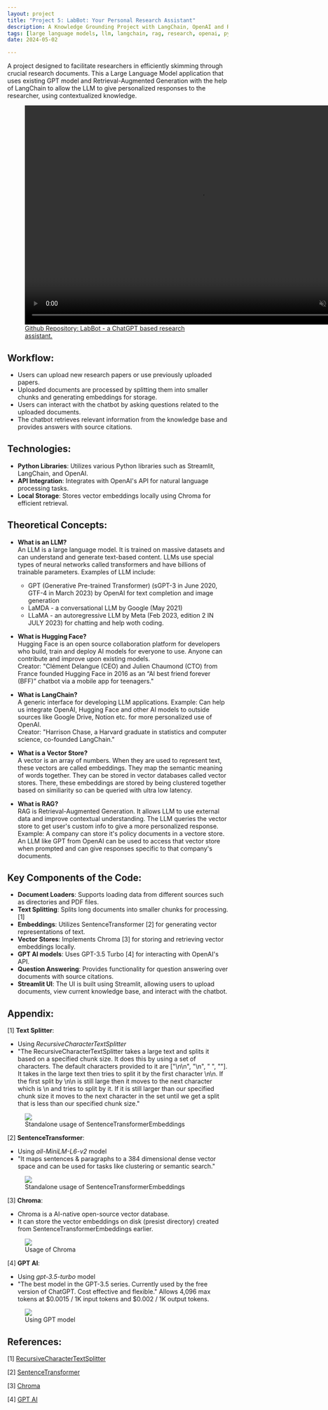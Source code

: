 ```yaml
---
layout: project
title: "Project 5: LabBot: Your Personal Research Assistant"
description: A Knowledge Grounding Project with LangChain, OpenAI and RAG
tags: [large language models, llm, langchain, rag, research, openai, python, streamlit]
date: 2024-05-02

---
```


A project designed to facilitate researchers in efficiently skimming through crucial research documents. This a Large Language Model application that uses existing GPT model and Retrieval-Augmented Generation with the help of LangChain to allow the LLM to give personalized responses to the researcher, using contextualized knowledge.  

<figure>
    <video controls="" width="800" height="500" muted="" loop="" autoplay="">
        <source src="https://github.com/hadiahameed/hadiahameed.github.io/blob/master/assets/tutorial.mp4" type="video/mp4">
    </video>
    <figcaption><a href="https://github.com/hadiahameed/credit-risk-assessment">Github Repository: LabBot - a ChatGPT based research assistant.</a></figcaption>
</figure>  


## Workflow:  

- Users can upload new research papers or use previously uploaded papers.  
- Uploaded documents are processed by splitting them into smaller chunks and generating embeddings for storage.  
- Users can interact with the chatbot by asking questions related to the uploaded documents.  
- The chatbot retrieves relevant information from the knowledge base and provides answers with source citations.  

## Technologies:  

- **Python Libraries**: Utilizes various Python libraries such as Streamlit, LangChain, and OpenAI.  
- **API Integration**: Integrates with OpenAI's API for natural language processing tasks.  
- **Local Storage**: Stores vector embeddings locally using Chroma for efficient retrieval.  

## Theoretical Concepts:  

- **What is an LLM?**  
An LLM is a large language model. It is trained on massive datasets and can understand and generate text-based content. LLMs use special types of neural networks called transformers and have billions of trainable parameters. Examples of LLM include:  
    + GPT (Generative Pre-trained Transformer) (sGPT-3 in June 2020, GTF-4 in March 2023) by OpenAI for text completion and image generation
    + LaMDA - a conversational LLM by Google (May 2021)
    + LLaMA - an autoregressive LLM by Meta (Feb 2023, edition 2 IN JULY 2023) for chatting and help woth coding.  


- **What is Hugging Face?**  
Hugging Face is an open source collaboration platform for developers who build, train and deploy AI models for everyone to use. Anyone can contribute and improve upon existing models.<br/>  Creator: "Clément Delangue (CEO) and Julien Chaumond (CTO) from France founded Hugging Face in 2016 as an “AI best friend forever (BFF)” chatbot via a mobile app for teenagers."  

- **What is LangChain?**  
A generic interface for developing LLM applications. Example: Can help us integrate OpenAI, Hugging Face and other AI models to outside sources like Google Drive, Notion etc. for more personalized use of OpenAI.<br/>  Creator: "Harrison Chase, a Harvard graduate in statistics and computer science, co-founded LangChain."  


- **What is a Vector Store?**  
A vector is an array of numbers. When they are used to represent text, these vectors are called embeddings. They map the semantic meaning of words together. They can be stored in vector databases called vector stores. There, these embeddings are stored by being clustered together based on similiarity so can be queried with ultra low latency.  

- **What is RAG?**  
RAG is Retrieval-Augmented Generation. It allows LLM to use external data and improve contextual understanding. The LLM queries the vector store to get user's custom info to give a more personalized response. Example: A company can store it's policy documents in a vectore store. An LLM like GPT from OpenAI can be used to access that vector store when prompted and can give responses specific to that company's documents.       


## Key Components of the Code:  

- **Document Loaders**: Supports loading data from different sources such as directories and PDF files.  
- **Text Splitting**: Splits long documents into smaller chunks for processing. [1]  
- **Embeddings**: Utilizes SentenceTransformer [2] for generating vector representations of text.    
- **Vector Stores**: Implements Chroma [3] for storing and retrieving vector embeddings locally.  
- **GPT AI models**: Uses GPT-3.5 Turbo [4] for interacting with OpenAI's API.  
- **Question Answering**: Provides functionality for question answering over documents with source citations.  
- **Streamlit UI**: The UI is built using Streamlit, allowing users to upload documents, view current knowledge base, and interact with the chatbot.  


## Appendix:

[1] **Text Splitter**:  
- Using *RecursiveCharacterTextSplitter*
- "The RecursiveCharacterTextSplitter takes a large text and splits it based on a specified chunk size. It does this by using a set of characters. The default characters provided to it are ["\n\n", "\n", " ", ""]. It takes in the large text then tries to split it by the first character \n\n. If the first split by \n\n is still large then it moves to the next character which is \n and tries to split by it. If it is still larger than our specified chunk size it moves to the next character in the set until we get a split that is less than our specified chunk size."

<figure>
    <img src="{{site.baseurl}}/assets/project_5_image_1.png">
    <figcaption>Standalone usage of SentenceTransformerEmbeddings</a></figcaption>
</figure>  

[2] **SentenceTransformer**:  
- Using *all-MiniLM-L6-v2* model
- "It maps sentences & paragraphs to a 384 dimensional dense vector space and can be used for tasks like clustering or semantic search."

<figure>
    <img src="{{site.baseurl}}/assets/project_5_image_2.png">
    <figcaption>Standalone usage of SentenceTransformerEmbeddings</a></figcaption>
</figure>  

[3] **Chroma**:  
- Chroma is a AI-native open-source vector database.  
- It can store the vector embeddings on disk (presist directory) created from SentenceTransformerEmbeddings earlier.  

<figure>
    <img src="{{site.baseurl}}/assets/project_5_image_3.png">
    <figcaption>Usage of Chroma</a></figcaption>
</figure>  

[4] **GPT AI**:  
- Using *gpt-3.5-turbo* model
- "The best model in the GPT-3.5 series. Currently used by the free version of ChatGPT. Cost effective and flexible." Allows 4,096 max tokens at $0.0015 / 1K input tokens and $0.002 / 1K output tokens.  

<figure>
    <img src="{{site.baseurl}}/assets/project_5_image_4.png">
    <figcaption>Using GPT model</a></figcaption>
</figure> 



## References:

[1] [RecursiveCharacterTextSplitter](https://dev.to/eteimz/understanding-langchains-recursivecharactertextsplitter-2846)    

[2] [SentenceTransformer](https://huggingface.co/sentence-transformers/all-MiniLM-L6-v2)    

[3] [Chroma](https://python.langchain.com/docs/integrations/vectorstores/chroma/
)  

[4] [GPT AI](https://www.pluralsight.com/resources/blog/data/ai-gpt-models-differences
)  
